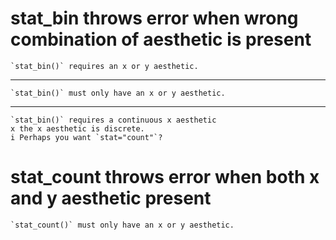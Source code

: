 # stat_bin throws error when wrong combination of aesthetic is present

    `stat_bin()` requires an x or y aesthetic.

---

    `stat_bin()` must only have an x or y aesthetic.

---

    `stat_bin()` requires a continuous x aesthetic
    x the x aesthetic is discrete.
    i Perhaps you want `stat="count"`?

# stat_count throws error when both x and y aesthetic present

    `stat_count()` must only have an x or y aesthetic.

